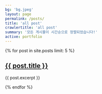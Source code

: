 ```yaml
---
bg: 'bg.jpeg'
layout: page
permalink: /posts/
title: 'all post'
crawlertitle: 'all post'
summary: '모든 게시물이 시간순으로 정렬되었습니다!'
active: portfolio
---
```


{% for post in site.posts limit: 5 %}

<article class="index-page">
	<h2><a href="{{ post.url | relative_url }}">{{ post.title }}</a></h2>
	{{ post.excerpt }}
</article>

{% endfor %}
